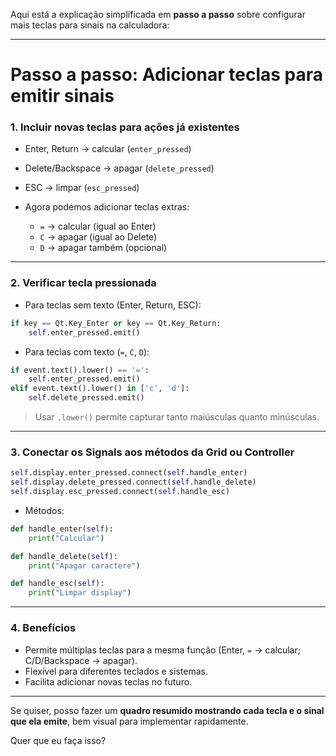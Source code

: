 Aqui está a explicação simplificada em **passo a passo** sobre configurar mais teclas para sinais na calculadora:

---

# Passo a passo: Adicionar teclas para emitir sinais

### 1. Incluir novas teclas para ações já existentes

* Enter, Return → calcular (`enter_pressed`)
* Delete/Backspace → apagar (`delete_pressed`)
* ESC → limpar (`esc_pressed`)
* Agora podemos adicionar teclas extras:

  * `=` → calcular (igual ao Enter)
  * `C` → apagar (igual ao Delete)
  * `D` → apagar também (opcional)

---

### 2. Verificar tecla pressionada

* Para teclas sem texto (Enter, Return, ESC):

```python
if key == Qt.Key_Enter or key == Qt.Key_Return:
    self.enter_pressed.emit()
```

* Para teclas com texto (`=`, `C`, `D`):

```python
if event.text().lower() == '=':
    self.enter_pressed.emit()
elif event.text().lower() in ['c', 'd']:
    self.delete_pressed.emit()
```

> Usar `.lower()` permite capturar tanto maiúsculas quanto minúsculas.

---

### 3. Conectar os Signals aos métodos da Grid ou Controller

```python
self.display.enter_pressed.connect(self.handle_enter)
self.display.delete_pressed.connect(self.handle_delete)
self.display.esc_pressed.connect(self.handle_esc)
```

* Métodos:

```python
def handle_enter(self):
    print("Calcular")

def handle_delete(self):
    print("Apagar caractere")

def handle_esc(self):
    print("Limpar display")
```

---

### 4. Benefícios

* Permite múltiplas teclas para a mesma função (Enter, `=` → calcular; C/D/Backspace → apagar).
* Flexível para diferentes teclados e sistemas.
* Facilita adicionar novas teclas no futuro.

---

Se quiser, posso fazer um **quadro resumido mostrando cada tecla e o sinal que ela emite**, bem visual para implementar rapidamente.

Quer que eu faça isso?
